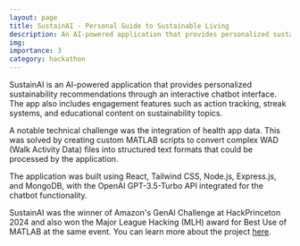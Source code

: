 ```yaml
---
layout: page
title: SustainAI - Personal Guide to Sustainable Living
description: An AI-powered application that provides personalized sustainability recommendations.
img:
importance: 3
category: hackathon
---
```


SustainAI is an AI-powered application that provides personalized sustainability recommendations through an interactive chatbot interface. The app also includes engagement features such as action tracking, streak systems, and educational content on sustainability topics.

A notable technical challenge was the integration of health app data. This was solved by creating custom MATLAB scripts to convert complex WAD (Walk Activity Data) files into structured text formats that could be processed by the application.

The application was built using React, Tailwind CSS, Node.js, Express.js, and MongoDB, with the OpenAI GPT-3.5-Turbo API integrated for the chatbot functionality.

SustainAI was the winner of Amazon's GenAI Challenge at HackPrinceton 2024 and also won the Major League Hacking (MLH) award for Best Use of MATLAB at the same event. You can learn more about the project [here](https://dorahacks.io/buidl/19493). 